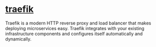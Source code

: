 # [traefik](https://github.com/traefik/traefik)

Traefik is a modern HTTP reverse proxy and load balancer that makes deploying microservices easy. Traefik integrates with your existing infrastructure components and configures itself automatically and dynamically.
